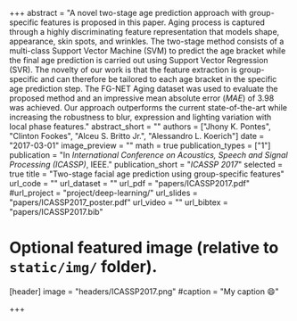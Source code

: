 +++
abstract = "A novel two-stage age prediction approach with group-specific features is proposed in this paper. Aging process is captured through a highly discriminating feature representation that models shape, appearance, skin spots, and wrinkles. The two-stage method consists of a multi-class Support Vector Machine (SVM) to predict the age bracket while the final age prediction is carried out using Support Vector Regression (SVR). The novelty of our work is that the feature extraction is group-specific and can therefore be tailored to each age bracket in the specific age prediction step. The FG-NET Aging dataset was used to evaluate the proposed method and an impressive mean absolute error ($MAE$) of 3.98 was achieved. Our approach outperforms the current state-of-the-art while increasing the robustness to blur, expression and lighting variation with local phase features."
abstract_short = ""
authors = ["Jhony K. Pontes", "Clinton Fookes", "Alceu S. Britto Jr.", "Alessandro L. Koerich"]
date = "2017-03-01"
image_preview = ""
math = true
publication_types = ["1"]
publication = "In *International Conference on Acoustics, Speech and Signal Processing (ICASSP)*, IEEE."
publication_short = "*ICASSP 2017*"
selected = true
title = "Two-stage facial age prediction using group-specific features"
url_code = ""
url_dataset = ""
url_pdf = "papers/ICASSP2017.pdf"
#url_project = "project/deep-learning/"
url_slides = "papers/ICASSP2017_poster.pdf"
url_video = ""
url_bibtex = "papers/ICASSP2017.bib"

# Optional featured image (relative to `static/img/` folder).
[header]
image = "headers/ICASSP2017.png"
#caption = "My caption :smile:"

+++
